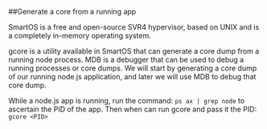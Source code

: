 ##Generate a core from a running app

SmartOS is a free and open-source SVR4 hypervisor, based on UNIX and is a completely in-memory operating system.

gcore is a utility available in SmartOS that can generate a core dump from a running node process. MDB is a debugger that can be used to debug a running processes or core dumps. We will start by generating a core dump of our running node.js application, and later we will use MDB to debug that core dump.

While a node.js app is running, run the command:
  `ps ax | grep node`
to ascertain the PID of the app. Then when can run gcore and pass it the PID:
  `gcore <PID>`

